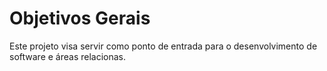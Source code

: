 # Objetivos Gerais

Este projeto visa servir como ponto de entrada para o desenvolvimento de software e áreas relacionas.
